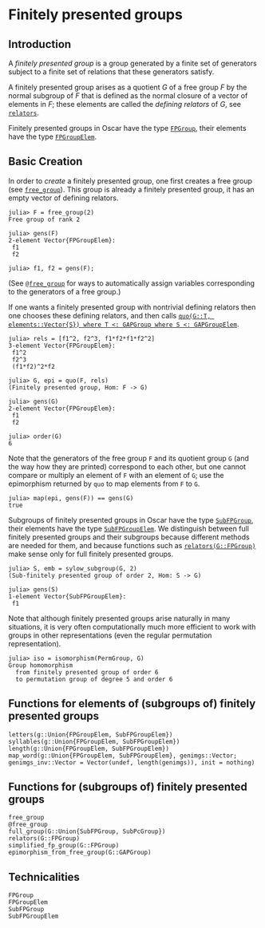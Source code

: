 # Finitely presented groups

## Introduction

A *finitely presented group* is a group generated by a finite set
of generators subject to a finite set of relations
that these generators satisfy.

A finitely presented group arises as a quotient $G$ of a free group $F$
by the normal subgroup of $F$ that is defined as the normal closure of
a vector of elements in $F$;
these elements are called the *defining relators* of $G$,
see [`relators`](@ref).

Finitely presented groups in Oscar have the type [`FPGroup`](@ref),
their elements have the type [`FPGroupElem`](@ref).

## Basic Creation

In order to *create* a finitely presented group,
one first creates a free group (see [`free_group`](@ref)).
This group is already a finitely presented group,
it has an empty vector of defining relators.

```jldoctest fpgroupxpl
julia> F = free_group(2)
Free group of rank 2

julia> gens(F)
2-element Vector{FPGroupElem}:
 f1
 f2

julia> f1, f2 = gens(F);
```

(See [`@free_group`](@ref) for ways to automatically assign variables
corresponding to the generators of a free group.)

If one wants a finitely presented group with nontrivial defining relators
then one chooses these defining relators, and then calls
[`quo(G::T, elements::Vector{S}) where T <: GAPGroup where S <: GAPGroupElem`](@ref).

```jldoctest fpgroupxpl
julia> rels = [f1^2, f2^3, f1*f2*f1*f2^2]
3-element Vector{FPGroupElem}:
 f1^2
 f2^3
 (f1*f2)^2*f2

julia> G, epi = quo(F, rels)
(Finitely presented group, Hom: F -> G)

julia> gens(G)
2-element Vector{FPGroupElem}:
 f1
 f2

julia> order(G)
6
```

Note that the generators of the free group `F` and its quotient group `G`
(and the way how they are printed) correspond to each other,
but one cannot compare or multiply an element of `F` with an element of `G`;
use the epimorphism returned by `quo` to map elements from `F` to `G`.

```jldoctest fpgroupxpl
julia> map(epi, gens(F)) == gens(G)
true
```

Subgroups of finitely presented groups in Oscar have the type
[`SubFPGroup`](@ref),
their elements have the type [`SubFPGroupElem`](@ref).
We distinguish between full finitely presented groups and their subgroups
because different methods are needed for them,
and because functions such as [`relators(G::FPGroup)`](@ref) make sense
only for full finitely presented groups.

```jldoctest fpgroupxpl
julia> S, emb = sylow_subgroup(G, 2)
(Sub-finitely presented group of order 2, Hom: S -> G)

julia> gens(S)
1-element Vector{SubFPGroupElem}:
 f1
```

Note that although finitely presented groups arise naturally
in many situations,
it is very often computationally much more efficient to work
with groups in other representations
(even the regular permutation representation).

```jldoctest fpgroupxpl
julia> iso = isomorphism(PermGroup, G)
Group homomorphism
  from finitely presented group of order 6
  to permutation group of degree 5 and order 6
```

## Functions for elements of (subgroups of) finitely presented groups

```@docs
letters(g::Union{FPGroupElem, SubFPGroupElem})
syllables(g::Union{FPGroupElem, SubFPGroupElem})
length(g::Union{FPGroupElem, SubFPGroupElem})
map_word(g::Union{FPGroupElem, SubFPGroupElem}, genimgs::Vector; genimgs_inv::Vector = Vector(undef, length(genimgs)), init = nothing)
```

## Functions for (subgroups of) finitely presented groups

```@docs
free_group
@free_group
full_group(G::Union{SubFPGroup, SubPcGroup})
relators(G::FPGroup)
simplified_fp_group(G::FPGroup)
epimorphism_from_free_group(G::GAPGroup)
```

## Technicalities

```@docs
FPGroup
FPGroupElem
SubFPGroup
SubFPGroupElem
```
